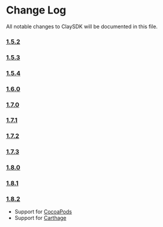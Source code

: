# Change Log
All notable changes to ClaySDK will be documented in this file.

### [1.5.2](https://github.com/ClaySolutions/ClaySDK/releases/tag/1.5.2)
<!-- Released on 2019-10-25. -->

### [1.5.3](https://github.com/ClaySolutions/ClaySDK/releases/tag/1.5.3)
<!-- Released on 2019-11-04. -->

### [1.5.4](https://github.com/ClaySolutions/ClaySDK/releases/tag/1.5.4)
<!-- Released on 2019-11-04. -->

### [1.6.0](https://github.com/ClaySolutions/ClaySDK/releases/tag/1.6.0)
<!-- Released on 2020-02-12. -->

### [1.7.0](https://github.com/ClaySolutions/ClaySDK/releases/tag/1.7.0)
<!-- Released on 2020-03-10. -->

### [1.7.1](https://github.com/ClaySolutions/ClaySDK/releases/tag/1.7.1)
<!-- Released on 2020-03-10. -->

### [1.7.2](https://github.com/ClaySolutions/ClaySDK/releases/tag/1.7.2)
<!-- Released on 2020-03-10. -->

### [1.7.3](https://github.com/ClaySolutions/ClaySDK/releases/tag/1.7.3)
<!-- Released on 2020-06-23. -->

### [1.8.0](https://github.com/ClaySolutions/ClaySDK/releases/tag/1.8.0)
<!-- Released on 2020-07-09. -->

### [1.8.1](https://github.com/ClaySolutions/ClaySDK/releases/tag/1.8.1)
<!-- Released on 2020-09-22. -->

### [1.8.2](https://github.com/ClaySolutions/ClaySDK/releases/tag/1.8.2)
<!-- Released on 2020-11-17. -->

* Support for [CocoaPods](https://cocoapods.org/) 
* Support for [Carthage](https://github.com/Carthage/Carthage)

[Salto KS]: https://my-clay.com/
